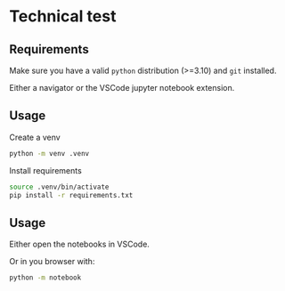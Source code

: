 # Technical test

## Requirements

Make sure you have a valid `python` distribution (>=3.10) and `git` installed.

Either a navigator or the VSCode jupyter notebook extension.

## Usage

Create a venv

```bash
python -m venv .venv
```

Install requirements

```bash
source .venv/bin/activate
pip install -r requirements.txt
```

## Usage

Either open the notebooks in VSCode.

Or in you browser with:

```bash
python -m notebook
```